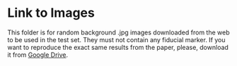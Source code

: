# Link to Images

This folder is for random background .jpg images downloaded from the web to be used in the test set. They must not contain any fiducial marker. If you want to reproduce the exact same results from the paper, please, download it from [Google Drive](https://drive.google.com/file/d/1Us3L7G2hBtgRcqkB1oElKSDdHvJjQo_S/view?usp=sharing).

